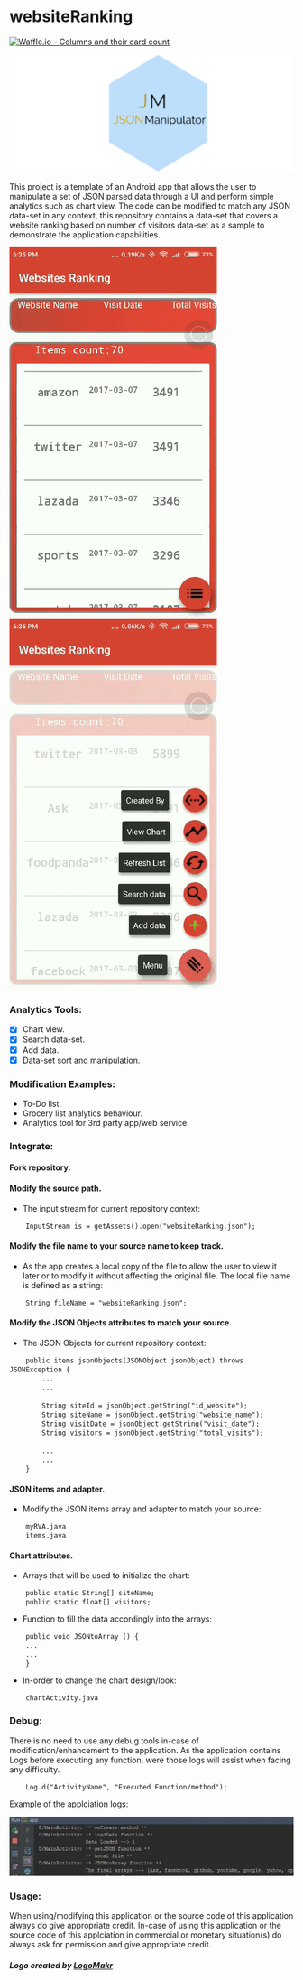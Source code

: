 # websiteRanking

[![Waffle.io - Columns and their card count](https://badge.waffle.io/sxaxmz/websiteRanking.svg?columns=To%20Do,In%20Progress,Done)](https://waffle.io/sxaxmz/websiteRanking)

![JSON Manipulator](app/src/main/res/drawable/JM.png)

This project is a template of an Android app that allows the user to manipulate a set of JSON parsed data through a UI and perform simple analytics such as chart view. The code can be modified to match any JSON data-set in any context, this repository contains a data-set that covers a website ranking based on number of visitors data-set as a sample to demonstrate the application capabilities.

![JSON Manipulator](app/src/main/res/drawable/gif1.gif) ![JSON Manipulator](app/src/main/res/drawable/gif2.gif) 

### Analytics Tools:

  - [x] Chart view.
  - [x] Search data-set.
  - [x] Add data.
  - [x] Data-set sort and manipulation.
  
### Modification Examples:

  * To-Do list.
  * Grocery list analytics behaviour.
  * Analytics tool for 3rd party app/web service.
  
### Integrate:
  #### Fork repository.
  #### Modify the source path.
- The input stream for current repository context: 
	 
```
	InputStream is = getAssets().open("websiteRanking.json");  
```  

  #### Modify the file name to your source name to keep track.
- As the app creates a local copy of the file to allow the user to view it later or to modify it without affecting the original file. The local file name is defined as a string:
	 
``` 
	String fileName = "websiteRanking.json";
```

  #### Modify the JSON Objects attributes to match your source.
- The JSON Objects for current repository context: 
	 
```
	public items jsonObjects(JSONObject jsonObject) throws JSONException {
        ...
		...
		
        String siteId = jsonObject.getString("id_website");
        String siteName = jsonObject.getString("website_name");
        String visitDate = jsonObject.getString("visit_date");
        String visitors = jsonObject.getString("total_visits");

        ...
		...
    }
```

  #### JSON items and adapter.
- Modify the JSON items array and adapter to match your source:
	 
```  
	myRVA.java
	items.java
```

  #### Chart attributes.
- Arrays that will be used to initialize the chart:
  
```  
	public static String[] siteName;
	public static float[] visitors;
```

- Function to fill the data accordingly into the arrays:

```
	public void JSONtoArray () {
	...
	...
	}
```

- In-order to change the chart design/look:
	 
```  
	chartActivity.java
```

### Debug:
There is no need to use any debug tools in-case of modification/enhancement to the application. As the application contains Logs before executing any function, were those logs will assist when facing any difficulty.
	
```
	Log.d("ActivityName", "Executed Function/method");
```
Example of the applciation logs: 

![App Logs](app/src/main/res/drawable/debug.jpg)

### Usage:
When using/modifying this application or the source code of this application always do give appropriate credit. In-case of using this application or the source code of this applciation in commercial or monetary situation(s) do always ask for permission and give appropriate credit.
  
##### Logo created by [LogoMakr](https://logomakr.com)